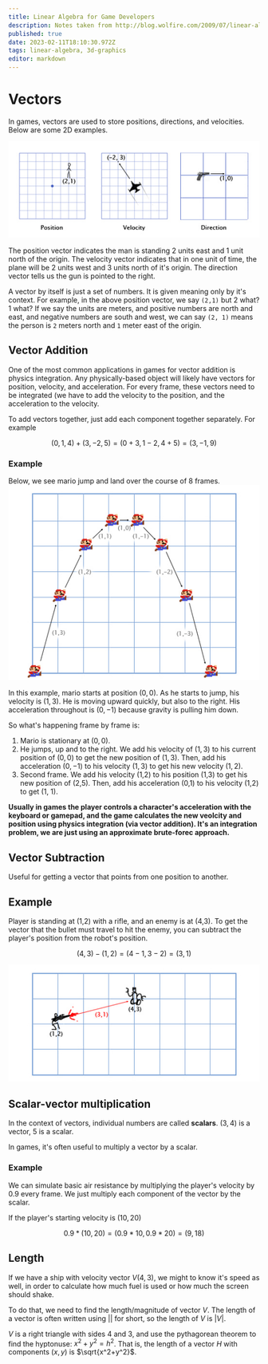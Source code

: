 ```yaml
---
title: Linear Algebra for Game Developers
description: Notes taken from http://blog.wolfire.com/2009/07/linear-algebra-for-game-developers-part-1/
published: true
date: 2023-02-11T18:10:30.972Z
tags: linear-algebra, 3d-graphics
editor: markdown
---
```


# Vectors
In games, vectors are used to store positions, directions, and velocities. Below are some 2D examples.

![vector_examples.jpeg](/vector_examples.jpeg)

The position vector indicates the man is standing 2 units east and 1 unit north of the origin. The velocity vector indicates that in one unit of time, the plane will be 2 units west and 3 units north of it's origin. The direction vector tells us the gun is pointed to the right. 

A vector by itself is just a set of numbers. It is given meaning only by it's context. For example, in the above position vector, we say `(2,1)` but 2 what? 1 what? If we say the units are meters, and positive numbers are north and east, and negative numbers are south and west, we can say `(2, 1)` means the person is `2` meters north and `1` meter east of the origin.


## Vector Addition
One of the most common applications in games for vector addition is physics integration. Any physically-based object will likely have vectors for position, velocity, and acceleration. For every frame, these vectors need to be integrated (we have to add the velocity to the position, and the acceleration to the velocity.



To add vectors together, just add each component together separately. For example

$$
(0,1,4) + (3,-2,5) = (0+3, 1-2, 4+5) = (3,-1,9)
$$

### Example
Below, we see mario jump and land over the course of 8 frames.
![mario-parabola.jpeg](/mario-parabola.jpeg)

In this example, mario starts at position $(0,0)$. As he starts to jump, his velocity is $(1,3)$. He is moving upward quickly, but also to the right. His acceleration throughout is $(0, -1)$ because gravity is pulling him down.

So what's happening frame by frame is: 
1. Mario is stationary at $(0,0)$.
2. He jumps, up and to the right. We add his velocity of $(1,3)$ to his current position of $(0,0)$ to get the new position of $(1,3)$. Then, add his acceleration $(0,-1)$ to his velocity $(1,3)$ to get his new velocity $(1,2)$.
3. Second frame. We add his velocity (1,2) to his position (1,3) to get his new position of (2,5). Then, add his acceleration (0,1) to his velocity (1,2) to get (1, 1).

**Usually in games the player controls a character's acceleration with the keyboard or gamepad, and the game calculates the new veolcity and position using physics integration (via vector addition). It's an integration problem, we are just using an approximate brute-forec approach.** 

## Vector Subtraction
Useful for getting a vector that points from one position to another. 

## Example
Player is standing at (1,2) with a rifle, and an enemy is at (4,3). To get the vector that the bullet must travel to hit the enemy, you can subtract the player's position from the robot's position. 

$$
(4,3)-(1,2) = (4-1, 3-2) = (3,1)
$$

![vector_subtraction_example.jpeg](/vector_subtraction_example.jpeg)

## Scalar-vector multiplication
In the context of vectors, individual numbers are called **scalars**. $(3,4)$ is a vector, $5$ is a scalar.

In games, it's often useful to multiply a vector by a scalar. 

### Example
We can simulate basic air resistance by multiplying the player's velocity by $0.9$ every frame. We just multiply each component of the vector by the scalar. 

If the player's starting velocity is $(10, 20)$

$$
0.9*(10,20) = (0.9*10, 0.9*20) = (9,18)
$$

## Length 
If we have a ship with velocity vector $V(4,3)$, we might to know it's speed as well, in order to calculate how much fuel is used or how much the screen should shake. 

To do that, we need to find the length/magnitude of vector $V$. The length of a vector is often written using $||$ for short, so the length of $V$ is $|V|$.


$V$ is a right triangle with sides $4$ and $3$, and use the pythagorean theorem to find the hyptonuse: $x^2 + y^2=h^2$. That is, the length of a vector $H$ with components $(x,y)$ is $\sqrt{x^2+y^2}$.